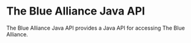 The Blue Alliance Java API
==========================

The Blue Alliance Java API provides a Java API for accessing The Blue Alliance.
